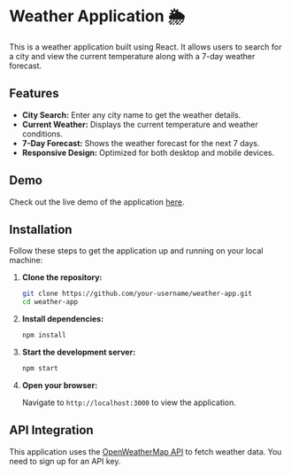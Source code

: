 # Weather Application 🌦️

This is a weather application built using React. It allows users to search for a city and view the current temperature along with a 7-day weather forecast.

## Features

- **City Search:** Enter any city name to get the weather details.
- **Current Weather:** Displays the current temperature and weather conditions.
- **7-Day Forecast:** Shows the weather forecast for the next 7 days.
- **Responsive Design:** Optimized for both desktop and mobile devices.

## Demo

Check out the live demo of the application [here](#).

## Installation

Follow these steps to get the application up and running on your local machine:

1. **Clone the repository:**

    ```bash
    git clone https://github.com/your-username/weather-app.git
    cd weather-app
    ```

2. **Install dependencies:**

    ```bash
    npm install
    ```

3. **Start the development server:**

    ```bash
    npm start
    ```

4. **Open your browser:**

    Navigate to `http://localhost:3000` to view the application.

## API Integration

This application uses the [OpenWeatherMap API](https://openweathermap.org/api) to fetch weather data. You need to sign up for an API key.

